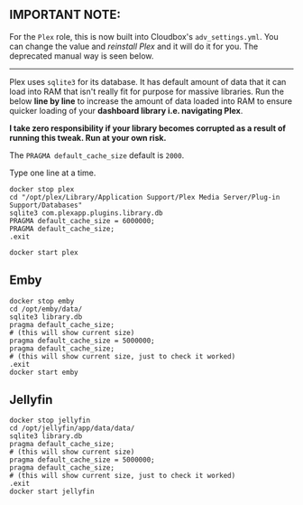 ## IMPORTANT NOTE: 
For the `Plex` role, this is now built into Cloudbox's `adv_settings.yml`. You can change the value and _reinstall Plex_ and it will do it for you. The deprecated manual way is seen below.

***


Plex uses `sqlite3` for its database. It has default amount of data that it can load into RAM that isn't really fit for purpose for massive libraries. Run the below **line by line** to increase the amount of data loaded into RAM to ensure quicker loading of your **dashboard library i.e. navigating Plex**.

**I take zero responsibility if your library becomes corrupted as a result of running this tweak. Run at your own risk.**

The `PRAGMA default_cache_size` default is `2000`.

Type one line at a time.

```
docker stop plex
cd "/opt/plex/Library/Application Support/Plex Media Server/Plug-in Support/Databases"
sqlite3 com.plexapp.plugins.library.db
PRAGMA default_cache_size = 6000000;
PRAGMA default_cache_size; 
.exit

docker start plex
```
## Emby
```
docker stop emby
cd /opt/emby/data/
sqlite3 library.db
pragma default_cache_size;
# (this will show current size)
pragma default_cache_size = 5000000;
pragma default_cache_size;
# (this will show current size, just to check it worked)
.exit
docker start emby
```
## Jellyfin
```
docker stop jellyfin
cd /opt/jellyfin/app/data/data/
sqlite3 library.db
pragma default_cache_size;
# (this will show current size)
pragma default_cache_size = 5000000;
pragma default_cache_size;
# (this will show current size, just to check it worked)
.exit
docker start jellyfin
```